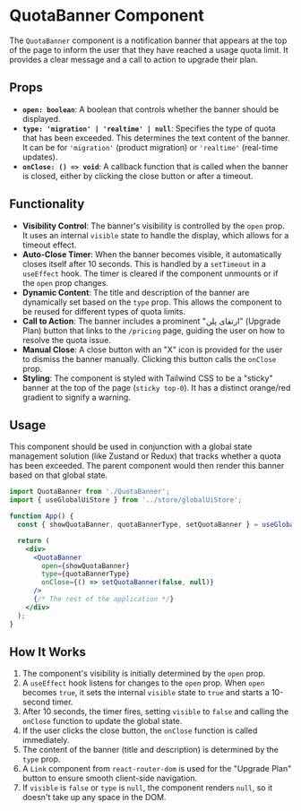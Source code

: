 # QuotaBanner Component

The `QuotaBanner` component is a notification banner that appears at the top of the page to inform the user that they have reached a usage quota limit. It provides a clear message and a call to action to upgrade their plan.

## Props

- **`open: boolean`**: A boolean that controls whether the banner should be displayed.
- **`type: 'migration' | 'realtime' | null`**: Specifies the type of quota that has been exceeded. This determines the text content of the banner. It can be for `'migration'` (product migration) or `'realtime'` (real-time updates).
- **`onClose: () => void`**: A callback function that is called when the banner is closed, either by clicking the close button or after a timeout.

## Functionality

- **Visibility Control**: The banner's visibility is controlled by the `open` prop. It uses an internal `visible` state to handle the display, which allows for a timeout effect.
- **Auto-Close Timer**: When the banner becomes visible, it automatically closes itself after 10 seconds. This is handled by a `setTimeout` in a `useEffect` hook. The timer is cleared if the component unmounts or if the `open` prop changes.
- **Dynamic Content**: The title and description of the banner are dynamically set based on the `type` prop. This allows the component to be reused for different types of quota limits.
- **Call to Action**: The banner includes a prominent "ارتقای پلن" (Upgrade Plan) button that links to the `/pricing` page, guiding the user on how to resolve the quota issue.
- **Manual Close**: A close button with an "X" icon is provided for the user to dismiss the banner manually. Clicking this button calls the `onClose` prop.
- **Styling**: The component is styled with Tailwind CSS to be a "sticky" banner at the top of the page (`sticky top-0`). It has a distinct orange/red gradient to signify a warning.

## Usage

This component should be used in conjunction with a global state management solution (like Zustand or Redux) that tracks whether a quota has been exceeded. The parent component would then render this banner based on that global state.

```jsx
import QuotaBanner from './QuotaBanner';
import { useGlobalUiStore } from '../store/globalUiStore';

function App() {
  const { showQuotaBanner, quotaBannerType, setQuotaBanner } = useGlobalUiStore();

  return (
    <div>
      <QuotaBanner
        open={showQuotaBanner}
        type={quotaBannerType}
        onClose={() => setQuotaBanner(false, null)}
      />
      {/* The rest of the application */}
    </div>
  );
}
```

## How It Works

1. The component's visibility is initially determined by the `open` prop.
2. A `useEffect` hook listens for changes to the `open` prop. When `open` becomes `true`, it sets the internal `visible` state to `true` and starts a 10-second timer.
3. After 10 seconds, the timer fires, setting `visible` to `false` and calling the `onClose` function to update the global state.
4. If the user clicks the close button, the `onClose` function is called immediately.
5. The content of the banner (title and description) is determined by the `type` prop.
6. A `Link` component from `react-router-dom` is used for the "Upgrade Plan" button to ensure smooth client-side navigation.
7. If `visible` is `false` or `type` is `null`, the component renders `null`, so it doesn't take up any space in the DOM.
